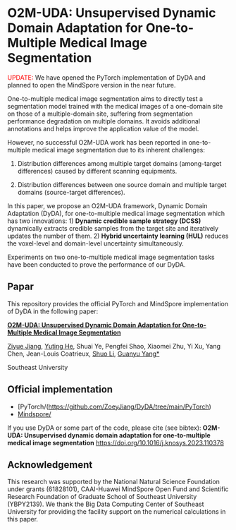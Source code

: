 # O2M-UDA: Unsupervised Dynamic Domain Adaptation for One-to-Multiple Medical Image Segmentation

<font color="red">UPDATE: </font>
We have opened the PyTorch implementation of DyDA and planned to open the MindSpore version in the near future.

One-to-multiple medical image segmentation aims to directly test a segmentation model
trained with the medical images of a one-domain site on those of a multiple-domain
site, suffering from segmentation performance degradation on multiple domains. It
avoids additional annotations and helps improve the application value of the model.

However, no successful O2M-UDA work has been reported in one-to-multiple medical image segmentation due to its inherent challenges: 

1) Distribution differences among multiple target domains (among-target differences) caused by different scanning equipments.

2) Distribution differences between one source domain and multiple target domains (source-target differences). 

In this paper, we propose an O2M-UDA framework, Dynamic Domain Adaptation (DyDA), for one-to-multiple medical image segmentation which has two innovations: 1) **Dynamic credible sample strategy (DCSS)** dynamically extracts credible samples from the target site and iteratively updates the number of them. 2) **Hybrid uncertainty learning (HUL)** reduces the voxel-level and domain-level uncertainty simultaneously. 

Experiments on two one-to-multiple medical image segmentation tasks have been conducted to prove the performance of our DyDA.

## Papar
This repository provides the official PyTorch and MindSpore implementation of DyDA in the following paper:

[**O2M-UDA: Unsupervised Dynamic Domain Adaptation for One-to-Multiple Medical Image Segmentation**](https://www.sciencedirect.com/science/article/pii/S0950705123001284)

[Ziyue Jiang](https://github.com/ZoeyJiang/DyDA/edit/main/README.md), [Yuting He](http://19951124.academic.site/?lang=en), Shuai Ye, Pengfei Shao, Xiaomei Zhu, Yi Xu, Yang Chen, Jean-Louis Coatrieux, [Shuo Li](http://www.digitalimaginggroup.ca/members/shuo.php), [Guanyu Yang*](https://cse.seu.edu.cn/2019/0103/c23024a257233/page.htm)

Southeast University

## Official implementation
+ [PyTorch/(https://github.com/ZoeyJiang/DyDA/tree/main/PyTorch)
+ [Mindspore/](https://github.com/ZoeyJiang/DyDA/tree/main/MindSpore)

If you use DyDA or some part of the code, please cite (see bibtex): **O2M-UDA: Unsupervised dynamic domain adaptation for one-to-multiple medical image segmentation** https://doi.org/10.1016/j.knosys.2023.110378

## Acknowledgement
This research was supported by the National Natural Science Foundation under grants (61828101), CAAI-Huawei MindSpore Open Fund and Scientific Research Foundation of Graduate School of Southeast University (YBPY2139). We thank the Big Data Computing Center of Southeast University for providing the facility support on the numerical calculations in this paper. 
